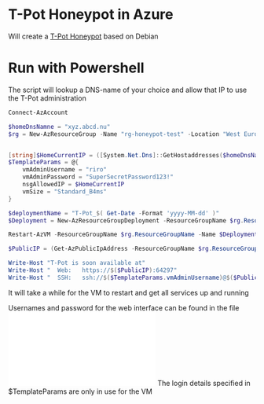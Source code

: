 # T-Pot Honeypot in Azure

Will create a [T-Pot Honeypot](https://github.com/telekom-security/tpotce) based on Debian


# Run with Powershell
The script will lookup a DNS-name of your choice and allow that IP to use the T-Pot administration

```powershell
Connect-AzAccount

$homeDnsNamne = "xyz.abcd.nu"
$rg = New-AzResourceGroup -Name "rg-honeypot-test" -Location "West Europe"


[string]$HomeCurrentIP = ([System.Net.Dns]::GetHostaddresses($homeDnsNamne) ).IPAddressToString
$TemplateParams = @{
    vmAdminUsername = "riro"
    vmAdminPassword = "SuperSecretPassword123!"
    nsgAllowedIP = $HomeCurrentIP
    vmSize = "Standard_B4ms"
}

$deploymentName = "T-Pot_$( Get-Date -Format 'yyyy-MM-dd' )"
$Deployment = New-AzResourceGroupDeployment -ResourceGroupName $rg.ResourceGroupName -Name $deploymentName -TemplateFile .\main.bicep -TemplateParameterObject $TemplateParams -Verbose

Restart-AzVM -ResourceGroupName $rg.ResourceGroupName -Name $Deployment.Outputs.vmName.value -NoWait | Out-Null

$PublicIP = (Get-AzPublicIpAddress -ResourceGroupName $rg.ResourceGroupName -Name $Deployment.Outputs.publicIpName.value).IpAddress

Write-Host "T-Pot is soon available at"
Write-Host "  Web:   https://$($PublicIP):64297"
Write-Host "  SSH:   ssh://$($TemplateParams.vmAdminUsername)@$($PublicIP):64295"

``` 
It will take a while for the VM to restart and get all services up and running

Usernames and password for the web interface can be found in the file ![tpot.conf](./tpot.conf)
The login details specified in $TemplateParams are only in use for the VM
